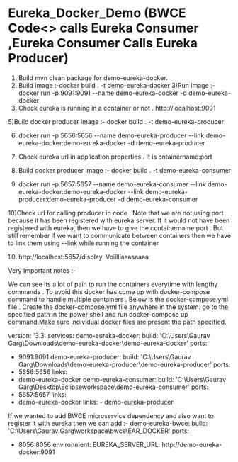 # Eureka_Docker_Demo (BWCE Code<<DemoDockerProject>> calls Eureka Consumer ,Eureka Consumer Calls Eureka Producer)
1) Build mvn clean package for demo-eureka-docker.
2) Build image :-docker build  . -t  demo-eureka-docker
3)Run Image :- docker run -p 9091:9091 --name demo-eureka-docker -d demo-eureka-docker
4) Check eureka is running in a container or not . http://localhost:9091


5)Build docker producer image :- docker build  . -t  demo-eureka-producer

6) docker run -p 5656:5656 --name demo-eureka-producer --link demo-eureka-docker:demo-eureka-docker -d demo-eureka-producer
7) Check eureka url in application.properties . It is  cntainername:port

8) Build docker producer image :- docker build  . -t  demo-eureka-consumer

9) docker run -p 5657:5657 --name demo-eureka-consumer --link demo-eureka-docker:demo-eureka-docker --link demo-eureka-producer:demo-eureka-producer -d demo-eureka-consumer

10)Check url for calling producer in code . Note that we are not using port because it has been registered with eureka server.
If it would not have been registered with eureka, then we have to give the containername:port . But still remember
if we want to communicate between containers then we have to link them using --link while running the container

10) http://localhost:5657/display. Voillllaaaaaaaa


Very Important notes :-

We can see its a lot of pain to run the containers everytime with lengthy commands . To avoid this docker has come up with docker-compose
command to handle multiple containers . Below is the docker-compose.yml file . Create the docker-compose.yml file anywhere in the system.
go to the specified path in the power shell and run docker-compose up command.Make sure individual docker files are present the path specified.

version: '3.3'
services:
 demo-eureka-docker:
  build: 'C:\Users\Gaurav Garg\Downloads\demo-eureka-docker\demo-eureka-docker\'
  ports:
   - 9091:9091
 demo-eureka-producer:
  build: 'C:\Users\Gaurav Garg\Downloads\demo-eureka-producer\demo-eureka-producer\'
  ports:
   - 5656:5656
  links:
   - demo-eureka-docker
 demo-eureka-consumer:
  build: 'C:\Users\Gaurav Garg\Desktop\Eclipseworkspace\demo-eureka-consumer\'
  ports:
   - 5657:5657
  links:
   - demo-eureka-docker
  links:
    - demo-eureka-producer


If we wanted to add BWCE microservice dependency and also want to register it with eureka then we can add :-
 demo-eureka-bwce:
  build: 'C:\Users\Gaurav Garg\workspace\bwce\EAR_DOCKER\'
  ports:
   - 8056:8056
  environment:
   EUREKA_SERVER_URL: http://demo-eureka-docker:9091
